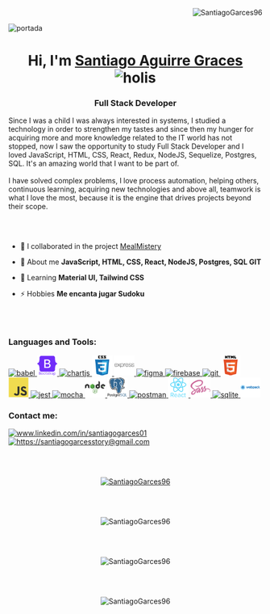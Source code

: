 <p align="right"> <img src="https://komarev.com/ghpvc/?username=SantiagoGarces96&label=Profile%20views&color=0e75b6&style=flat" alt="SantiagoGarces96" /> </p>

![portada](https://media.giphy.com/media/SWoSkN6DxTszqIKEqv/giphy.gif)

<h1 align="center">
  Hi, I'm 
  <a href="https://www.linkedin.com/in/YepesF/">Santiago Aguirre Graces</a>
  <img width="100" src="https://user-images.githubusercontent.com/76783198/182454378-115c3a2e-50cc-490e-85f0-fbdfab7f36ba.gif" alt="holis">
</h2> 

<h3 align="center">Full Stack Developer</h3>

Since I was a child I was always interested in systems, I studied a technology in order to strengthen my tastes and since then my hunger for acquiring more and more knowledge related to the IT world has not stopped, now I saw the opportunity to study Full Stack Developer and I loved JavaScript, HTML, CSS, React, Redux, NodeJS, Sequelize, Postgres, SQL. It's an amazing world that I want to be part of.<br>
<br>
I have solved complex problems, I love process automation, helping others, continuous learning, acquiring new technologies and above all, teamwork is what I love the most, because it is the engine that drives projects beyond their scope.

<br>
<br>

- 🔭 I collaborated in the project [MealMistery](https://mealmastery.netlify.app/)

- 💬 About me **JavaScript, HTML, CSS, React, NodeJS, Postgres, SQL GIT**

- 🌱 Learning **Material UI, Tailwind CSS**

- ⚡ Hobbies **Me encanta jugar Sudoku**

<br>
<br>

<h3 align="left">Languages and Tools:</h3>

<p align="left"> 
  
  <a href="https://babeljs.io/" target="_blank" rel="noreferrer"> 
    <img src="https://www.vectorlogo.zone/logos/babeljs/babeljs-icon.svg" alt="babel" width="40" height="40"/> 
  </a> 
  
  <a href="https://getbootstrap.com" target="_blank" rel="noreferrer"> 
    <img src="https://raw.githubusercontent.com/devicons/devicon/master/icons/bootstrap/bootstrap-plain-wordmark.svg" alt="bootstrap" width="40" height="40"/> 
  </a> 
  
  <a href="https://www.chartjs.org" target="_blank" rel="noreferrer"> 
    <img src="https://www.chartjs.org/media/logo-title.svg" alt="chartjs" width="40" height="40"/> 
  </a> 
  
  <a href="https://www.w3schools.com/css/" target="_blank" rel="noreferrer"> 
    <img src="https://raw.githubusercontent.com/devicons/devicon/master/icons/css3/css3-original-wordmark.svg" alt="css3" width="40" height="40"/> 
  </a> 
  
  <a href="https://expressjs.com" target="_blank" rel="noreferrer"> 
    <img src="https://raw.githubusercontent.com/devicons/devicon/master/icons/express/express-original-wordmark.svg" alt="express" width="40" height="40"/> 
  </a> 
  
  <a href="https://www.figma.com/" target="_blank" rel="noreferrer"> 
    <img src="https://www.vectorlogo.zone/logos/figma/figma-icon.svg" alt="figma" width="40" height="40"/> 
  </a>
  
  <a href="https://firebase.google.com/" target="_blank" rel="noreferrer"> 
    <img src="https://www.vectorlogo.zone/logos/firebase/firebase-icon.svg" alt="firebase" width="40" height="40"/> 
  </a> 
  
  <a href="https://git-scm.com/" target="_blank" rel="noreferrer"> 
    <img src="https://www.vectorlogo.zone/logos/git-scm/git-scm-icon.svg" alt="git" width="40" height="40"/> 
  </a> 
  
  <a href="https://www.w3.org/html/" target="_blank" rel="noreferrer"> 
    <img src="https://raw.githubusercontent.com/devicons/devicon/master/icons/html5/html5-original-wordmark.svg" alt="html5" width="40" height="40"/> 
  </a> 
  
  <a href="https://developer.mozilla.org/en-US/docs/Web/JavaScript" target="_blank" rel="noreferrer"> 
    <img src="https://raw.githubusercontent.com/devicons/devicon/master/icons/javascript/javascript-original.svg" alt="javascript" width="40" height="40"/> 
  </a> 
  
  <a href="https://jestjs.io" target="_blank" rel="noreferrer"> 
    <img src="https://www.vectorlogo.zone/logos/jestjsio/jestjsio-icon.svg" alt="jest" width="40" height="40"/> 
  </a> 
  
  <a href="https://mochajs.org" target="_blank" rel="noreferrer">
    <img src="https://www.vectorlogo.zone/logos/mochajs/mochajs-icon.svg" alt="mocha" width="40" height="40"/>
  </a> 
  
  <a href="https://nodejs.org" target="_blank" rel="noreferrer"> 
    <img src="https://raw.githubusercontent.com/devicons/devicon/master/icons/nodejs/nodejs-original-wordmark.svg" alt="nodejs" width="40" height="40"/>
  </a> 
  
  <a href="https://www.postgresql.org" target="_blank" rel="noreferrer"> 
    <img src="https://raw.githubusercontent.com/devicons/devicon/master/icons/postgresql/postgresql-original-wordmark.svg" alt="postgresql" width="40" height="40"/> 
  </a> 
  
  <a href="https://postman.com" target="_blank" rel="noreferrer"> 
    <img src="https://www.vectorlogo.zone/logos/getpostman/getpostman-icon.svg" alt="postman" width="40" height="40"/> 
  </a> 
  
  <a href="https://reactjs.org/" target="_blank" rel="noreferrer"> 
    <img src="https://raw.githubusercontent.com/devicons/devicon/master/icons/react/react-original-wordmark.svg" alt="react" width="40" height="40"/>
  </a> 
  
  <a href="https://sass-lang.com" target="_blank" rel="noreferrer"> 
    <img src="https://raw.githubusercontent.com/devicons/devicon/master/icons/sass/sass-original.svg" alt="sass" width="40" height="40"/> 
  </a> 
  
  <a href="https://www.sqlite.org/" target="_blank" rel="noreferrer"> 
    <img src="https://www.vectorlogo.zone/logos/sqlite/sqlite-icon.svg" alt="sqlite" width="40" height="40"/>
  </a> 
  
  <a href="https://webpack.js.org" target="_blank" rel="noreferrer"> 
    <img src="https://raw.githubusercontent.com/devicons/devicon/d00d0969292a6569d45b06d3f350f463a0107b0d/icons/webpack/webpack-original-wordmark.svg" alt="webpack" width="40" height="40"/> 
  </a> 

</p>

<h3 align="left">Contact me:</h3>
<p align="left">
<a href="www.linkedin.com/in/santiagogarces01/" target="_blank">
  <img src="https://raw.githubusercontent.com/rahuldkjain/github-profile-readme-generator/master/src/images/icons/Social/linked-in-alt.svg"     alt="www.linkedin.com/in/santiagogarces01" height="30" width="40" />
  </a>
  <a href="https://santiagogarcesstory@gmail.com" target="_blank">
    <img src="https://user-images.githubusercontent.com/76783198/182482940-c4a2a044-de93-4450-b354-9628cbb175c9.svg" alt="https://santiagogarcesstory@gmail.com" height="30" width="40"/>
  </a>
</p>

<br>
<br>

<p align="center"> 
  <a href="https://github.com/ryo-ma/github-profile-trophy">
    <img src="https://github-profile-trophy.vercel.app/?username=SantiagoGarces96" alt="SantiagoGarces96" />
  </a> 
</p>

<br>
<br>

<p align="center">
  <img src="https://github-readme-stats.vercel.app/api?username=SantiagoGarces96&show_icons=true&locale=en" alt="SantiagoGarces96" />
</p>

<br>
<br>

<p align="center">
  <img src="https://github-readme-streak-stats.herokuapp.com/?user=SantiagoGarces96&" alt="SantiagoGarces96" />
</p>

<br>
<br>

<p align="center">
  <img src="https://github-readme-stats.vercel.app/api/top-langs?username=SantiagoGarces96&show_icons=true&locale=en&layout=compact" alt="SantiagoGarces96" />
</p>
